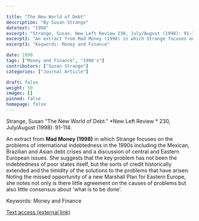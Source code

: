 ```yaml
---

title: "The New World of Debt"
description: "By Susan Strange"
datetext: "1998"
excerpt: "Strange, Susan. New Left Review 230, July/August (1998): 91-114."
excerpt2: "An extract from Mad Money (1998) in which Strange focuses on the problems of international indebtedness in the 1990s including the Mexican, Brazilian and Asian debt crises and a discussion of central and Eastern European issues. She suggests that the key problem has not been the indebtedness of poor states itself, but the sorts of credit historically extended and the timidity of the solutions to the problems that have arisen. Noting the missed opportunity of a new Marshall Plan for Eastern Europe, she notes not only is there little agreement on the causes of problems but also little consensus about 'what is to be done'."
excerpt3: "Keywords: Money and Finance"

date: 1998
tags: ["Money and Finance", "1990's"]
contributors: ["Susan Strange"]
categories: ["Journal Article"]

draft: false
weight: 50
images: []
pinned: false
homepage: false
---
```


Strange, Susan "The New World of Debt." *New Left Review * 230, July/August (1998): 91-114.

An extract from **Mad Money (1998)** in which Strange focuses on the problems of international indebtedness in the 1990s including the Mexican, Brazilian and Asian debt crises and a discussion of central and Eastern European issues. She suggests that the key problem has not been the indebtedness of poor states itself, but the sorts of credit historically extended and the timidity of the solutions to the problems that have arisen. Noting the missed opportunity of a new Marshall Plan for Eastern Europe, she notes not only is there little agreement on the causes of problems but also little consensus about 'what is to be done'.

Keywords: Money and Finance

[Text access (external link)](https://newleftreview.org/issues/i230/articles/susan-strange-the-new-world-of-debt)
